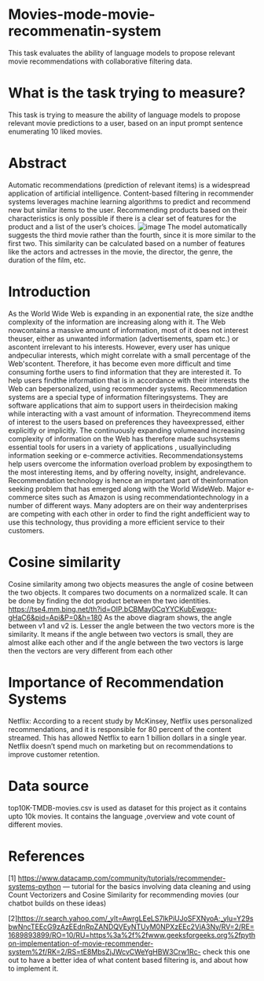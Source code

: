 # Movies-mode-movie-recommenatin-system

This task evaluates the ability of language models to propose relevant movie recommendations with collaborative filtering data.

# What is the task trying to measure?

This task is trying to measure the ability of language models to propose relevant movie predictions to a user, based on an input prompt sentence enumerating 10 liked movies.

# Abstract

Automatic recommendations (prediction of relevant items) is a widespread application of artificial intelligence. Content-based filtering in recommender systems leverages machine learning algorithms to predict and recommend new but similar items to the user. Recommending products based on their characteristics is only possible if there is a clear set of features for the product and a list of the user’s choices. 
![image](https://github.com/Urmila2003/Moviesmode-movie-recommenatin-system/assets/109129599/edbf66ae-27da-4426-9896-d3436567317a)
The model automatically suggests the third movie rather than the fourth, since it is more similar to the first two. This similarity can be calculated based on a number of features like the actors and actresses in the movie, the director, the genre, the duration of the film, etc.

# Introduction

As the World Wide Web is expanding in an exponential rate, the size andthe complexity of the information are increasing along with it. The Web nowcontains a massive amount of information, most of it does not interest theuser, either as unwanted information (advertisements, spam etc.) or ascontent irrelevant to his interests. However, every user has unique andpeculiar interests, which might correlate with a small percentage of the Web'scontent.  Therefore, it has become even more difficult and time consuming forthe users to find information that they are interested it. To help users findthe information that is in accordance with their interests the Web can bepersonalized, using recommender systems.
Recommendation systems are a special type of information filteringsystems. They are software applications that aim to support users in theirdecision making while interacting with a vast amount of information. Theyrecommend items of interest to the users based on preferences they haveexpressed, either explicitly or implicitly. The continuously expanding volumeand increasing complexity of information on the Web has therefore made suchsystems essential tools for users in a variety of applications , usuallyincluding information seeking or e-commerce activities. Recommendationsystems help users overcome the information overload problem by exposingthem to the most interesting items, and by offering novelty, insight, andrelevance. Recommendation technology is hence an important part of theinformation seeking problem that has emerged along with the World WideWeb. Major e-commerce sites such as Amazon is using recommendationtechnology in a number of different ways. Many adopters are on their way andenterprises are competing with each other in order to find the right andefficient way to use this technology, thus providing a more efficient service to their customers.

# Cosine similarity

 Cosine  similarity among  two  objects measures  the  angle of cosine between  the two objects.  It compares two  documents on  a  normalized  scale.  It  can  be  done  by  finding  the  dot product between the two identities.
 https://tse4.mm.bing.net/th?id=OIP.bCBMay0CqYYCKubEwqgx-gHaC6&pid=Api&P=0&h=180
 As the above diagram shows, the angle between v1 and v2 is. Lesser  the angle  between the  two vectors  more is the similarity.  It  means  if the  angle  between  two  vectors  is small,  they  are  almost alike  each  other  and  if  the angle between the two vectors is large then the vectors are very different from each other

# Importance of Recommendation Systems

Netflix: According to a recent study by McKinsey, Netflix uses personalized recommendations, and it is responsible for 80 percent of the content streamed. This has allowed Netflix to earn 1 billion dollars in a single year. Netflix doesn’t spend much on marketing but on recommendations to improve customer retention.
# Data source

top10K-TMDB-movies.csv is used as dataset for this project as it contains upto 10k movies. It contains the language ,overview and vote count of different movies.
# References
[1] https://www.datacamp.com/community/tutorials/recommender-systems-python — tutorial for the basics involving data cleaning and using Count Vectorizers and Cosine Similarity for recommending movies (our chatbot builds on these ideas)

[2]https://r.search.yahoo.com/_ylt=AwrgLEeLS7lkPiUJoSFXNyoA;_ylu=Y29sbwNncTEEcG9zAzEEdnRpZANDQVEyNTUyM0NPXzEEc2VjA3Ny/RV=2/RE=1689893899/RO=10/RU=https%3a%2f%2fwww.geeksforgeeks.org%2fpython-implementation-of-movie-recommender-system%2f/RK=2/RS=tE8MbsZjJWcvCWeYgHBW3Crw1Rc- check this one out to have a better idea of what content based filtering is, and about how to implement it.
